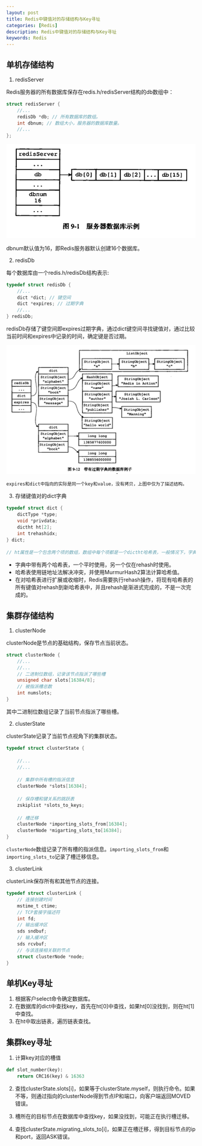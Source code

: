 ```yaml
---
layout: post
title: Redis中键值对的存储结构与Key寻址
categories: [Redis]
description: Redis中键值对的存储结构与Key寻址
keywords: Redis
---
```


## 单机存储结构

1. redisServer

Redis服务器的所有数据库保存在redis.h/redisServer结构的db数组中：
```C
struct redisServer {
    //...
    redisDb *db; // 所有数据库的数组。
    int dbnum; // 数组大小，服务器的数据库数量。
    //...
};
```
![image](https://raw.githubusercontent.com/cheng-dp/ImageHostInGithub/master/redis_db.png)

dbnum默认值为16，即Redis服务器默认创建16个数据库。

2. redisDb

每个数据库由一个redis.h/redisDb结构表示:
```C
typedef struct redisDb {
    //...
    dict *dict; // 键空间
    dict *expires; // 过期字典
    //...
} redisDb;
```

redisDb存储了键空间即expires过期字典，通过dict键空间寻找键值对，通过比较当前时间和expires中记录的时间，确定键是否过期。

![image](https://raw.githubusercontent.com/cheng-dp/ImageHostInGithub/master/redis_db_with_expires.png)

```
expires和dict中指向的实际是同一个key和value，没有拷贝，上图中仅为了描述结构。
```

3. 存储键值对的dict字典

```C
typedef struct dict {
    dictType *type;
    void *privdata;
    dictht ht[2];
    int trehashidx;
} dict;

// ht属性是一个包含两个项的数组，数组中每个项都是一个dictht哈希表，一般情况下，字典只使用ht[0]，ht[1]只会在对ht[0]进行rehash时使用。
```
- 字典中带有两个哈希表，一个平时使用，另一个仅在rehash时使用。
- 哈希表使用链地址法解决冲突，并使用MurmurHash2算法计算哈希值。
- 在对哈希表进行扩展或收缩时，Redis需要执行rehash操作，将现有哈希表的所有键值对rehash到新哈希表中，并且rehash是渐进式完成的，不是一次完成的。

## 集群存储结构

1.  clusterNode

clusterNode是节点的基础结构，保存节点当前状态。

```C
struct clusterNode {
    //...
    //...
    // 二进制位数组，记录该节点指派了哪些槽
    unsigned char slots[16384/8];
    // 被指派槽总数
    int numslots;
}
```

其中二进制位数组记录了当前节点指派了哪些槽。

2. clusterState

clusterState记录了当前节点视角下的集群状态。

```C
typedef struct clusterState {

    //...
    //...

    // 集群中所有槽的指派信息
    clusterNode *slots[16384];
    
    // 保存槽和键关系的跳跃表
    zskiplist *slots_to_keys;
    
    // 槽迁移
    clusterNode *importing_slots_from[16384];
    clusterNode *migarting_slots_to[16384];
}
```

`clusterNode`数组记录了所有槽的指派信息。`importing_slots_from`和`importing_slots_to`记录了槽迁移信息。

3. clusterLink

clusterLink保存所有和其他节点的连接。

```C
typedef struct clusterLink {
    // 连接创建时间
    mstime_t ctime;
    // TCP套接字描述符
    int fd;
    // 输出缓冲区
    sds sndbuf;
    // 输入缓冲区
    sds rcvbuf;
    // 与该连接相关联的节点
    struct clusterNode *node;
}
```

## 单机Key寻址

1. 根据客户select命令确定数据库。
2. 在数据库的dict中查找key，首先在ht[0]中查找，如果ht[0]没找到，则在ht[1]中查找。
3. 在ht中取出链表，遍历链表查找。

## 集群key寻址

1. 计算key对应的槽值

```python
def slot_number(key):
    return CRC16(key) & 16363
```

2. 查找clusterState.slots[i]，如果等于clusterState.myself，则执行命令。如果不等，则通过指向的clusterNode得到节点IP和端口，向客户端返回MOVED错误。

3. 槽所在的目标节点在数据库中查找key，如果没找到，可能正在执行槽迁移。

4. 查找clusterState.migrating_slots_to[i]，如果正在槽迁移，得到目标节点的ip和port，返回ASK错误。

